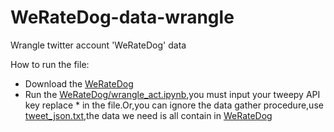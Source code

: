 # WeRateDog-data-wrangle
Wrangle twitter account 'WeRateDog' data 


How to run the file:

- Download the [WeRateDog](https://github.com/WoHotan/WeRateDog-data-wrangle/tree/master/WeRateDog)
- Run the [WeRateDog/wrangle_act.ipynb](https://github.com/WoHotan/WeRateDog-data-wrangle/blob/master/WeRateDog/wrangle_act.ipynb),you must input your tweepy API key replace * in the file.Or,you can ignore the data gather procedure,use [tweet_json.txt](https://github.com/WoHotan/WeRateDog-data-wrangle/blob/master/WeRateDog/tweet_json.txt),the data we need is all contain in [WeRateDog](https://github.com/WoHotan/WeRateDog-data-wrangle/tree/master/WeRateDog)


